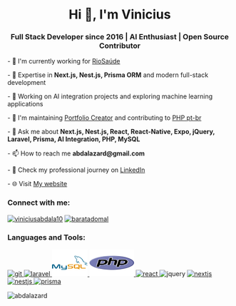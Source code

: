 <h1 align="center">Hi 👋, I'm Vinicius</h1>
<h3 align="center">Full Stack Developer since 2016 | AI Enthusiast | Open Source Contributor</h3>

<p align="left">
   - 🔭 I'm currently working for <a href="https://riosaude.rio.br/sirg/html/index.php">RioSaúde</a>
</p>
<p align="left">
   - 🚀 Expertise in <strong>Next.js, Nest.js, Prisma ORM</strong> and modern full-stack development
</p>
<p align="left">
   - 🤖 Working on AI integration projects and exploring machine learning applications
</p>
<p align="left">
   - 👯 I'm maintaining <a href="https://github.com/ABDALAZARD/Portfolio-Creator">Portfolio Creator</a> and contributing to <a href="https://github.com/ABDALAZARD/doc-pt_br">PHP pt-br</a>
</p>
<p align="left">
   - 💬 Ask me about <strong>Next.js, Nest.js, React, React-Native, Expo, jQuery, Laravel, Prisma, AI Integration, PHP, MySQL</strong>
</p>
<p align="left">
   - 📫 How to reach me <strong>abdalazard@gmail.com</strong>
</p>
<p align="left">
   - 📄 Check my professional journey on <a href="https://www.linkedin.com/in/viniciusabdala10/">LinkedIn</a>
</p>
<p align="left">
   - 🌐 Visit <a href="https://abdalazard.online">My website</a>
</p>

<h3 align="left">Connect with me:</h3>
<p align="left">
 <a href="https://linkedin.com/in/viniciusabdala10" target="blank">
  <img align="center" src="https://raw.githubusercontent.com/rahuldkjain/github-profile-readme-generator/master/src/images/icons/Social/linked-in-alt.svg" alt="viniciusabdala10" height="30" width="40" /></a>
 <a href="https://instagram.com/baratadomal" target="blank">
  <img align="center" src="https://raw.githubusercontent.com/rahuldkjain/github-profile-readme-generator/master/src/images/icons/Social/instagram.svg" alt="baratadomal" height="30" width="40" /></a>
</p>

<h3 align="left">Languages and Tools:</h3>

<p align="left">
 
 <a href="https://git-scm.com/" target="_blank" rel="noreferrer">
  <img src="https://www.vectorlogo.zone/logos/git-scm/git-scm-icon.svg" alt="git" width="80" height="60"/> 
 </a>
 
 <a href="https://laravel.com/" target="_blank" rel="noreferrer">
  <img src="https://www.vectorlogo.zone/logos/laravel/laravel-icon.svg" alt="laravel" width="70" height="60"/>
 </a>
 
 <a href="https://www.mysql.com/" target="_blank" rel="noreferrer">
  <img src="https://raw.githubusercontent.com/devicons/devicon/master/icons/mysql/mysql-original-wordmark.svg" alt="mysql" width="80" height="60"/>
 </a>
 
 <a href="https://www.php.net" target="_blank" rel="noreferrer">
  <img src="https://raw.githubusercontent.com/devicons/devicon/master/icons/php/php-original.svg" alt="php" width="100" height="60"/> 
 </a> 
 <a href="#" target="_blank" rel="noreferrer">
   <img src="https://github.com/ABDALAZARD/abdalazard/assets/41751130/b5ebc012-fa4a-4c05-81da-142b29a07777" alt="react" width="70" height='60' />
 </a>
 
<a>  
 <img src="https://github.com/abdalazard/abdalazard/assets/41751130/05e4b155-cbbc-42c0-9bd5-f06915438de9" alt="jquery" width="80" heigth="60" />
</a>
<a href="https://nextjs.org/" target="_blank" rel="noreferrer" style="background-color: white;">
  <img src="https://assets.vercel.com/image/upload/v1662130559/nextjs/Icon_light_background.png" alt="nextjs" width="80" height="60"/>
</a>

<a href="https://nestjs.com/" target="_blank" rel="noreferrer">
  <img src="https://www.vectorlogo.zone/logos/nestjs/nestjs-ar21.svg" alt="nestjs" width="100" height="70"/>
</a>

<a href="https://www.prisma.io/" target="_blank" rel="noreferrer">
  <img src="https://cdn.worldvectorlogo.com/logos/prisma-2.svg" alt="prisma" width="100" height="70"/>
</a>
</p>
<p><img align="center" src="https://github-readme-stats.vercel.app/api/top-langs?username=abdalazard&show_icons=true&locale=en&layout=compact" alt="abdalazard" /></p>

